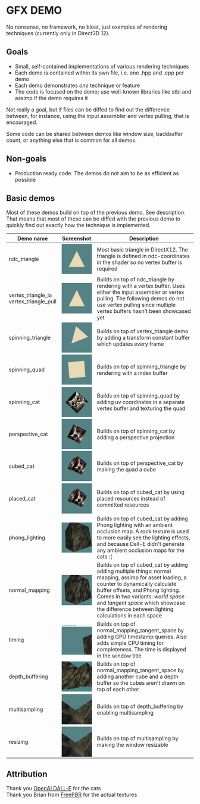 # GFX DEMO
No nonsense, no framework, no bloat, just examples of rendering techniques
(currently only in Direct3D 12).

## Goals
- Small, self-contained implementations of various rendering techniques
- Each demo is contained within its own file, i.e. one .hpp and .cpp per demo
- Each demo demonstrates _one_ technique or feature
- The code is focused on the demo; use well-known libraries like stbi and assimp
  if the demo requires it

Not really a goal, but if files can be diffed to find out the difference
between, for instance, using the input assembler and vertex pulling, that is
encouraged.

Some code can be shared between demos like window size, backbuffer count, or
anything else that is common for all demos.

## Non-goals
- Production ready code. The demos do not aim to be as efficient as possible

## Basic demos
Most of these demos build on top of the previous demo. See description. That
means that most of these can be diffed with the previous demo to quickly find
out exactly how the technique is implemented.

|Demo name|Screenshot|Description|
|---|:-:|---|
|ndc_triangle|<img align="left" src="data/demo_screenshot/ndc_triangle.webp" width=200>| Most basic triangle in DirectX12. The triangle is defined in ndc-coordinates in the shader so no vertex buffer is required |
|vertex_triangle_ia<br>vertex_triangle_pull|<img align="left" src="data/demo_screenshot/ndc_triangle.webp" width=200>| Builds on top of ndc_triangle by rendering with a vertex buffer. Uses either the input assembler or vertex pulling. The following demos do not use vertex pulling since multiple vertex buffers hasn't been showcased yet |
|spinning_triangle|<img align="left" src="data/demo_screenshot/spinning_triangle.webp" width=200>| Builds on top of vertex_triangle demo by adding a transform constant buffer which updates every frame |
|spinning_quad|<img align="left" src="data/demo_screenshot/spinning_quad.webp" width=200>| Builds on top of spinning_triangle by rendering with a index buffer |
|spinning_cat|<img align="left" src="data/demo_screenshot/spinning_cat.webp" width=200>| Builds on top of spinning_quad by adding uv coordinates in a separate vertex buffer and texturing the quad |
|perspective_cat|<img align="left" src="data/demo_screenshot/perspective_cat.webp" width=200>| Builds on top of spinning_cat by adding a perspective projection |
|cubed_cat|<img align="left" src="data/demo_screenshot/cubed_cat.webp" width=200>| Builds on top of perspective_cat by making the quad a cube |
|placed_cat|<img align="left" src="data/demo_screenshot/cubed_cat.webp" width=200>| Builds on top of cubed_cat by using placed resources instead of committed resources |
|phong_lighting|<img align="left" src="data/demo_screenshot/phong_lighting.webp" width=200>| Builds on top of cubed_cat by adding Phong lighting with an ambient occlusion map. A rock texture is used to more easily see the lighting effects, and because Dall-E didn't generate any ambient occlusion maps for the cats :( |
|normal_mapping|<img align="left" src="data/demo_screenshot/normal_mapping.webp" width=200>| Builds on top of cubed_cat by adding adding multiple things: normal mapping, assimp for asset loading, a counter to dynamically calculate buffer offsets, and Phong lighting. Comes in two variants: _world space_ and _tangent space_ which showcase the difference between lighting calculations in each space |
|timing|<img align="left" src="data/demo_screenshot/timing.webp" width=200>| Builds on top of normal_mapping_tangent_space by adding GPU timestamp queries. Also adds simple CPU timing for completeness. The time is displayed in the window title |
|depth_buffering|<img align="left" src="data/demo_screenshot/depth_buffering.webp" width=200>| Builds on top of normal_mapping_tangent_space by adding another cube and a depth buffer so the cubes aren't drawn on top of each other |
|multisampling|<img align="left" src="data/demo_screenshot/multisampling.webp" width=200>| Builds on top of depth_buffering by enabling multisampling |
|resizing|<img align="left" src="data/demo_screenshot/multisampling.webp" width=200>| Builds on top of multisampling by making the window resizable |

## Attribution

Thank you [OpenAI DALL-E](https://openai.com/product/dall-e-2) for the cats  
Thank you Brian from [FreePBR](https://freepbr.com/) for the actual textures
